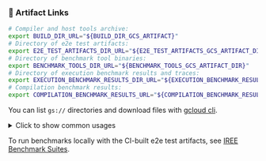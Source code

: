 ### :link: Artifact Links

```sh
# Compiler and host tools archive:
export BUILD_DIR_URL="${BUILD_DIR_GCS_ARTIFACT}"
# Directory of e2e test artifacts:
export E2E_TEST_ARTIFACTS_DIR_URL="${E2E_TEST_ARTIFACTS_GCS_ARTIFACT_DIR}"
# Directory of benchmark tool binaries:
export BENCHMARK_TOOLS_DIR_URL="${BENCHMARK_TOOLS_GCS_ARTIFACT_DIR}"
# Directory of execution benchmark results and traces:
export EXECUTION_BENCHMARK_RESULTS_DIR_URL="${EXECUTION_BENCHMARK_RESULTS_GCS_ARTIFACT_DIR}"
# Compilation benchmark results:
export COMPILATION_BENCHMARK_RESULTS_URL="${COMPILATION_BENCHMARK_RESULTS_GCS_ARTIFACT}"
```

You can list `gs://` directories and download files with [gcloud cli](
https://cloud.google.com/sdk/gcloud/reference/storage).

<details>
<summary>Click to show common usages</summary>

```sh
# Get compile and run flags of benchmarks
gcloud storage cp -r "${E2E_TEST_ARTIFACTS_GCS_ARTIFACT_DIR}/benchmark-flag-dump.txt" /tmp/
```

```sh
# Download MLIR input files and command lines
mkdir /tmp/iree_e2e_test_inputs
gcloud storage cp "${E2E_TEST_ARTIFACTS_GCS_ARTIFACT_DIR}/*" /tmp/iree_e2e_test_inputs
```

```sh
# Download all artifacts (MLIR input files and compiled VMFBs)
mkdir /tmp/iree_e2e_test_artifacts
gcloud storage cp -r "${E2E_TEST_ARTIFACTS_GCS_ARTIFACT_DIR}/*" /tmp/iree_e2e_test_artifacts
```

```sh
# Download execution benchmark results and traces
mkdir /tmp/iree_benchmark_results
gcloud storage cp -r "${EXECUTION_BENCHMARK_RESULTS_GCS_ARTIFACT_DIR}/*" /tmp/iree_benchmark_results
```
</details>

To run benchmarks locally with the CI-built e2e test artifacts, see [IREE Benchmark Suites](
https://github.com/${GITHUB_REPOSITORY}/blob/main/docs/developers/developing_iree/benchmark_suites.md#3-fetch-the-benchmark-artifacts).
